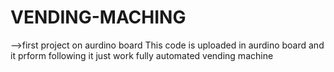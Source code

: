 # VENDING-MACHING
-->first project on aurdino board
This code is uploaded in aurdino board and it prform following
it just work fully automated vending machine
